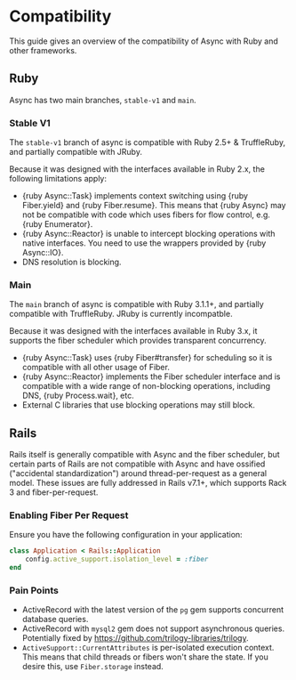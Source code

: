 # Compatibility

This guide gives an overview of the compatibility of Async with Ruby and other frameworks.


## Ruby

Async has two main branches, `stable-v1` and `main`.

### Stable V1

The `stable-v1` branch of async is compatible with Ruby 2.5+ & TruffleRuby, and partially compatible with JRuby.

Because it was designed with the interfaces available in Ruby 2.x, the following limitations apply:

- {ruby Async::Task} implements context switching using {ruby Fiber.yield} and {ruby Fiber.resume}. This means that {ruby Async} may not be compatible with code which uses fibers for flow control, e.g. {ruby Enumerator}.
- {ruby Async::Reactor} is unable to intercept blocking operations with native interfaces. You need to use the wrappers provided by {ruby Async::IO}.
- DNS resolution is blocking.

### Main

The `main` branch of async is compatible with Ruby 3.1.1+, and partially compatible with TruffleRuby. JRuby is currently incompatble.

Because it was designed with the interfaces available in Ruby 3.x, it supports the fiber scheduler which provides transparent concurrency.

- {ruby Async::Task} uses {ruby Fiber#transfer} for scheduling so it is compatible with all other usage of Fiber.
- {ruby Async::Reactor} implements the Fiber scheduler interface and is compatible with a wide range of non-blocking operations, including DNS, {ruby Process.wait}, etc.
- External C libraries that use blocking operations may still block.

## Rails

Rails itself is generally compatible with Async and the fiber scheduler, but certain parts of Rails are not compatible with Async and have ossified ("accidental standardization") around thread-per-request as a general model. These issues are fully addressed in Rails v7.1+, which supports Rack 3 and fiber-per-request.

### Enabling Fiber Per Request

Ensure you have the following configuration in your application:

```ruby
class Application < Rails::Application
	config.active_support.isolation_level = :fiber
end
```

### Pain Points

- ActiveRecord with the latest version of the `pg` gem supports concurrent database queries.
- ActiveRecord with `mysql2` gem does not support asynchronous queries. Potentially fixed by <https://github.com/trilogy-libraries/trilogy>.
- `ActiveSupport::CurrentAttributes` is per-isolated execution context. This means that child threads or fibers won't share the state. If you desire this, use `Fiber.storage` instead.
